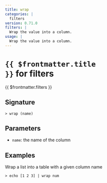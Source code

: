 ```yaml
---
title: wrap
categories: |
  filters
version: 0.71.0
filters: |
  Wrap the value into a column.
usage: |
  Wrap the value into a column.
---
```


# <code>{{ $frontmatter.title }}</code> for filters

<div class='command-title'>{{ $frontmatter.filters }}</div>

## Signature

```> wrap (name)```

## Parameters

 -  `name`: the name of the column

## Examples

Wrap a list into a table with a given column name
```shell
> echo [1 2 3] | wrap num
```

